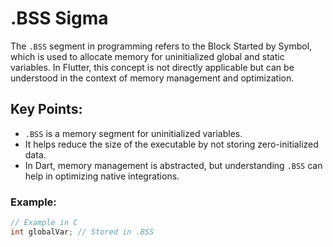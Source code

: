# .BSS Sigma

The `.BSS` segment in programming refers to the Block Started by Symbol, which is used to allocate memory for uninitialized global and static variables. In Flutter, this concept is not directly applicable but can be understood in the context of memory management and optimization.

## Key Points:
- `.BSS` is a memory segment for uninitialized variables.
- It helps reduce the size of the executable by not storing zero-initialized data.
- In Dart, memory management is abstracted, but understanding `.BSS` can help in optimizing native integrations.

### Example:
```c
// Example in C
int globalVar; // Stored in .BSS
```